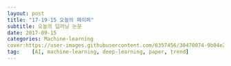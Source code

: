 ```yaml
---
layout: post
title: "17-19-15 오늘의 페이퍼"
subtitle: 오늘의 딥러닝 논문
date: 2017-09-15
categories: Machine-learning
cover:https://user-images.githubusercontent.com/6357456/30470074-9b04e2fc-99f3-11e7-9c89-869dc06cc8f3.png
tag:    [AI, machine-learning, deep-learning, paper, trend]
---
```


